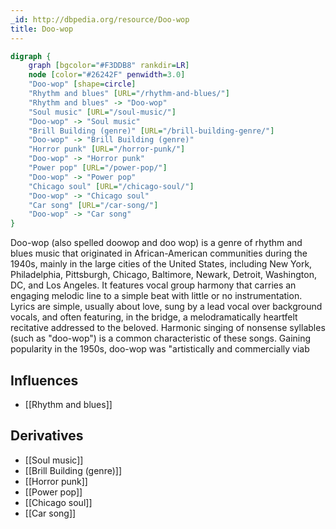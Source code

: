 ```yaml
---
_id: http://dbpedia.org/resource/Doo-wop
title: Doo-wop
---
```


```dot
digraph {
	graph [bgcolor="#F3DDB8" rankdir=LR]
	node [color="#26242F" penwidth=3.0]
	"Doo-wop" [shape=circle]
	"Rhythm and blues" [URL="/rhythm-and-blues/"]
	"Rhythm and blues" -> "Doo-wop"
	"Soul music" [URL="/soul-music/"]
	"Doo-wop" -> "Soul music"
	"Brill Building (genre)" [URL="/brill-building-genre/"]
	"Doo-wop" -> "Brill Building (genre)"
	"Horror punk" [URL="/horror-punk/"]
	"Doo-wop" -> "Horror punk"
	"Power pop" [URL="/power-pop/"]
	"Doo-wop" -> "Power pop"
	"Chicago soul" [URL="/chicago-soul/"]
	"Doo-wop" -> "Chicago soul"
	"Car song" [URL="/car-song/"]
	"Doo-wop" -> "Car song"
}
```

Doo-wop (also spelled doowop and doo wop) is a genre of rhythm and blues music that originated in African-American communities during the 1940s, mainly in the large cities of the United States, including New York, Philadelphia, Pittsburgh, Chicago, Baltimore, Newark, Detroit, Washington, DC, and Los Angeles. It features vocal group harmony that carries an engaging melodic line to a simple beat with little or no instrumentation. Lyrics are simple, usually about love, sung by a lead vocal over background vocals, and often featuring, in the bridge, a melodramatically heartfelt recitative addressed to the beloved. Harmonic singing of nonsense syllables (such as "doo-wop") is a common characteristic of these songs. Gaining popularity in the 1950s, doo-wop was "artistically and commercially viab

## Influences
- [[Rhythm and blues]]

## Derivatives
- [[Soul music]]
- [[Brill Building (genre)]]
- [[Horror punk]]
- [[Power pop]]
- [[Chicago soul]]
- [[Car song]]
